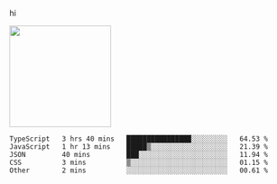 hi

<img height="180em" src="https://github-readme-stats.vercel.app/api?username=AProductiveNerd&show_icons=true&hide_border=true&&count_private=true&include_all_commits=true" />

<!--START_SECTION:waka-->
```text
TypeScript   3 hrs 40 mins   ████████████████░░░░░░░░░   64.53 % 
JavaScript   1 hr 13 mins    █████▒░░░░░░░░░░░░░░░░░░░   21.39 % 
JSON         40 mins         ███░░░░░░░░░░░░░░░░░░░░░░   11.94 % 
CSS          3 mins          ▒░░░░░░░░░░░░░░░░░░░░░░░░   01.15 % 
Other        2 mins          ░░░░░░░░░░░░░░░░░░░░░░░░░   00.61 % 
```
<!--END_SECTION:waka-->
